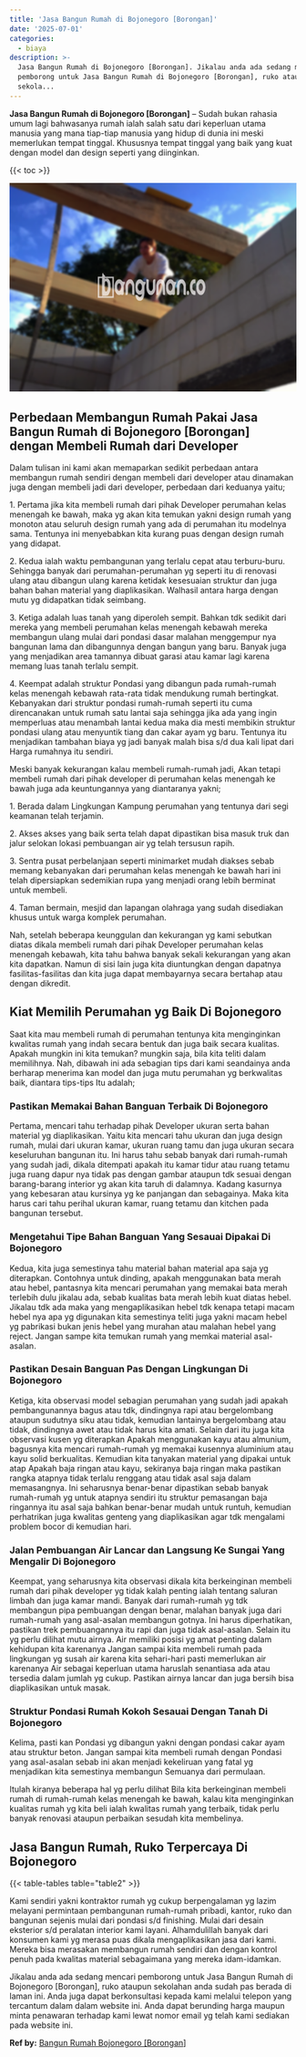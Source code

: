```yaml
---
title: 'Jasa Bangun Rumah di Bojonegoro [Borongan]'
date: '2025-07-01'
categories:
  - biaya
description: >-
  Jasa Bangun Rumah di Bojonegoro [Borongan]. Jikalau anda ada sedang mencari
  pemborong untuk Jasa Bangun Rumah di Bojonegoro [Borongan], ruko ataupun
  sekola...
---
```


**Jasa Bangun Rumah di Bojonegoro \[Borongan\]** – Sudah bukan rahasia umum lagi bahwasanya rumah ialah salah satu dari keperluan utama manusia yang mana tiap-tiap manusia yang hidup di dunia ini meski memerlukan tempat tinggal. Khususnya tempat tinggal yang baik yang kuat dengan model dan design seperti yang diinginkan.

{{< toc >}}

![Jasa Bangun Rumah di Bojonegoro [Borongan]](/images/borong-bangunan-11.png)

## Perbedaan Membangun Rumah Pakai Jasa Bangun Rumah di Bojonegoro \[Borongan\] dengan Membeli Rumah dari Developer

Dalam tulisan ini kami akan memaparkan sedikit perbedaan antara membangun rumah sendiri dengan membeli dari developer atau dinamakan juga dengan membeli jadi dari developer, perbedaan dari keduanya yaitu;

1\. Pertama jika kita membeli rumah dari pihak Developer perumahan kelas menengah ke bawah, maka yg akan kita temukan yakni design rumah yang monoton atau seluruh design rumah yang ada di perumahan itu modelnya sama. Tentunya ini menyebabkan kita kurang puas dengan design rumah yang didapat.

2\. Kedua ialah waktu pembangunan yang terlalu cepat atau terburu-buru. Sehingga banyak dari perumahan-perumahan yg seperti itu di renovasi ulang atau dibangun ulang karena ketidak kesesuaian struktur dan juga bahan bahan material yang diaplikasikan. Walhasil antara harga dengan mutu yg didapatkan tidak seimbang.

3\. Ketiga adalah luas tanah yang diperoleh sempit. Bahkan tdk sedikit dari mereka yang membeli perumahan kelas menengah kebawah mereka membangun ulang mulai dari pondasi dasar malahan menggempur nya bangunan lama dan dibangunnya dengan bangun yang baru. Banyak juga yang menjadikan area tamannya dibuat garasi atau kamar lagi karena memang luas tanah terlalu sempit.

4\. Keempat adalah struktur Pondasi yang dibangun pada rumah-rumah kelas menengah kebawah rata-rata tidak mendukung rumah bertingkat. Kebanyakan dari struktur pondasi rumah-rumah seperti itu cuma direncanakan untuk rumah satu lantai saja sehingga jika ada yang ingin memperluas atau menambah lantai kedua maka dia mesti membikin struktur pondasi ulang atau menyuntik tiang dan cakar ayam yg baru. Tentunya itu menjadikan tambahan biaya yg jadi banyak malah bisa s/d dua kali lipat dari Harga rumahnya itu sendiri.

Meski banyak kekurangan kalau membeli rumah-rumah jadi, Akan tetapi membeli rumah dari pihak developer di perumahan kelas menengah ke bawah juga ada keuntungannya yang diantaranya yakni;

1\. Berada dalam Lingkungan Kampung perumahan yang tentunya dari segi keamanan telah terjamin.

2\. Akses akses yang baik serta telah dapat dipastikan bisa masuk truk dan jalur selokan lokasi pembuangan air yg telah tersusun rapih.

3\. Sentra pusat perbelanjaan seperti minimarket mudah diakses sebab memang kebanyakan dari perumahan kelas menengah ke bawah hari ini telah dipersiapkan sedemikian rupa yang menjadi orang lebih berminat untuk membeli.

4\. Taman bermain, mesjid dan lapangan olahraga yang sudah disediakan khusus untuk warga komplek perumahan.

Nah, setelah beberapa keunggulan dan kekurangan yg kami sebutkan diatas dikala membeli rumah dari pihak Developer perumahan kelas menengah kebawah, kita tahu bahwa banyak sekali kekurangan yang akan kita dapatkan. Namun di sisi lain juga kita diuntungkan dengan dapatnya fasilitas-fasilitas dan kita juga dapat membayarnya secara bertahap atau dengan dikredit.

## Kiat Memilih Perumahan yg Baik Di Bojonegoro

Saat kita mau membeli rumah di perumahan tentunya kita menginginkan kwalitas rumah yang indah secara bentuk dan juga baik secara kualitas. Apakah mungkin ini kita temukan? mungkin saja, bila kita teliti dalam memilihnya. Nah, dibawah ini ada sebagian tips dari kami seandainya anda berharap menerima kan model dan juga mutu perumahan yg berkwalitas baik, diantara tips-tips Itu adalah;

### Pastikan Memakai Bahan Banguan Terbaik Di Bojonegoro

Pertama, mencari tahu terhadap pihak Developer ukuran serta bahan material yg diaplikasikan. Yaitu kita mencari tahu ukuran dan juga design rumah, mulai dari ukuran kamar, ukuran ruang tamu dan juga ukuran secara keseluruhan bangunan itu. Ini harus tahu sebab banyak dari rumah-rumah yang sudah jadi, dikala ditempati apakah itu kamar tidur atau ruang tetamu juga ruang dapur nya tidak pas dengan gambar ataupun tdk sesuai dengan barang-barang interior yg akan kita taruh di dalamnya. Kadang kasurnya yang kebesaran atau kursinya yg ke panjangan dan sebagainya. Maka kita harus cari tahu perihal ukuran kamar, ruang tetamu dan kitchen pada bangunan tersebut.

### Mengetahui Tipe Bahan Banguan Yang Sesauai Dipakai Di Bojonegoro

Kedua, kita juga semestinya tahu material bahan material apa saja yg diterapkan. Contohnya untuk dinding, apakah menggunakan bata merah atau hebel, pantasnya kita mencari perumahan yang memakai bata merah terlebih dulu jikalau ada, sebab kualitas bata merah lebih kuat diatas hebel. Jikalau tdk ada maka yang mengaplikasikan hebel tdk kenapa tetapi macam hebel nya apa yg digunakan kita semestinya teliti juga yakni macam hebel yg pabrikasi bukan jenis hebel yang murahan atau malahan hebel yang reject. Jangan sampe kita temukan rumah yang memkai material asal-asalan.

### Pastikan Desain Banguan Pas Dengan Lingkungan Di Bojonegoro

Ketiga, kita observasi model sebagian perumahan yang sudah jadi apakah pembangunannya bagus atau tdk, dindingnya rapi atau bergelombang ataupun sudutnya siku atau tidak, kemudian lantainya bergelombang atau tidak, dindingnya awet atau tidak harus kita amati. Selain dari itu juga kita observasi kusen yg diterapkan Apakah menggunakan kayu atau almunium, bagusnya kita mencari rumah-rumah yg memakai kusennya aluminium atau kayu solid berkualitas. Kemudian kita tanyakan material yang dipakai untuk atap Apakah baja ringan atau kayu, sekiranya baja ringan maka pastikan rangka atapnya tidak terlalu renggang atau tidak asal saja dalam memasangnya. Ini seharusnya benar-benar dipastikan sebab banyak rumah-rumah yg untuk atapnya sendiri itu struktur pemasangan baja ringannya itu asal saja bahkan benar-benar mudah untuk runtuh, kemudian perhatrikan juga kwalitas genteng yang diaplikasikan agar tdk mengalami problem bocor di kemudian hari.

### Jalan Pembuangan Air Lancar dan Langsung Ke Sungai Yang Mengalir Di Bojonegoro

Keempat, yang seharusnya kita observasi dikala kita berkeinginan membeli rumah dari pihak developer yg tidak kalah penting ialah tentang saluran limbah dan juga kamar mandi. Banyak dari rumah-rumah yg tdk membangun pipa pembuangan dengan benar, malahan banyak juga dari rumah-rumah yang asal-asalan membangun gotnya. Ini harus diperhatikan, pastikan trek pembuangannya itu rapi dan juga tidak asal-asalan. Selain itu yg perlu dilihat mutu airnya. Air memiliki posisi yg amat penting dalam kehidupan kita karenanya Jangan sampai kita membeli rumah pada lingkungan yg susah air karena kita sehari-hari pasti memerlukan air karenanya Air sebagai keperluan utama haruslah senantiasa ada atau tersedia dalam jumlah yg cukup. Pastikan airnya lancar dan juga bersih bisa diaplikasikan untuk masak.

### Struktur Pondasi Rumah Kokoh Sesauai Dengan Tanah Di Bojonegoro

Kelima, pasti kan Pondasi yg dibangun yakni dengan pondasi cakar ayam atau struktur beton. Jangan sampai kita membeli rumah dengan Pondasi yang asal-asalan sebab ini akan menjadi kekeliruan yang fatal yg menjadikan kita semestinya membangun Semuanya dari permulaan.

Itulah kiranya beberapa hal yg perlu dilihat Bila kita berkeinginan membeli rumah di rumah-rumah kelas menengah ke bawah, kalau kita menginginkan kualitas rumah yg kita beli ialah kwalitas rumah yang terbaik, tidak perlu banyak renovasi ataupun perbaikan sesudah kita membelinya.

## Jasa Bangun Rumah, Ruko Terpercaya Di Bojonegoro

{{< table-tables table="table2" >}}

Kami sendiri yakni kontraktor rumah yg cukup berpengalaman yg lazim melayani permintaan pembangunan rumah-rumah pribadi, kantor, ruko dan bangunan sejenis mulai dari pondasi s/d finishing. Mulai dari desain eksterior s/d peralatan interior kami layani. Alhamdulillah banyak dari konsumen kami yg merasa puas dikala mengaplikasikan jasa dari kami. Mereka bisa merasakan membangun rumah sendiri dan dengan kontrol penuh pada kwalitas material sebagaimana yang mereka idam-idamkan.

Jikalau anda ada sedang mencari pemborong untuk Jasa Bangun Rumah di Bojonegoro \[Borongan\], ruko ataupun sekolahan anda sudah pas berada di laman ini. Anda juga dapat berkonsultasi kepada kami melalui telepon yang tercantum dalam dalam website ini. Anda dapat berunding harga maupun minta penawaran terhadap kami lewat nomor email yg telah kami sediakan pada website ini.

**Ref by:** [Bangun Rumah Bojonegoro [Borongan]](https://id.wikipedia.org/wiki/Bangun)
